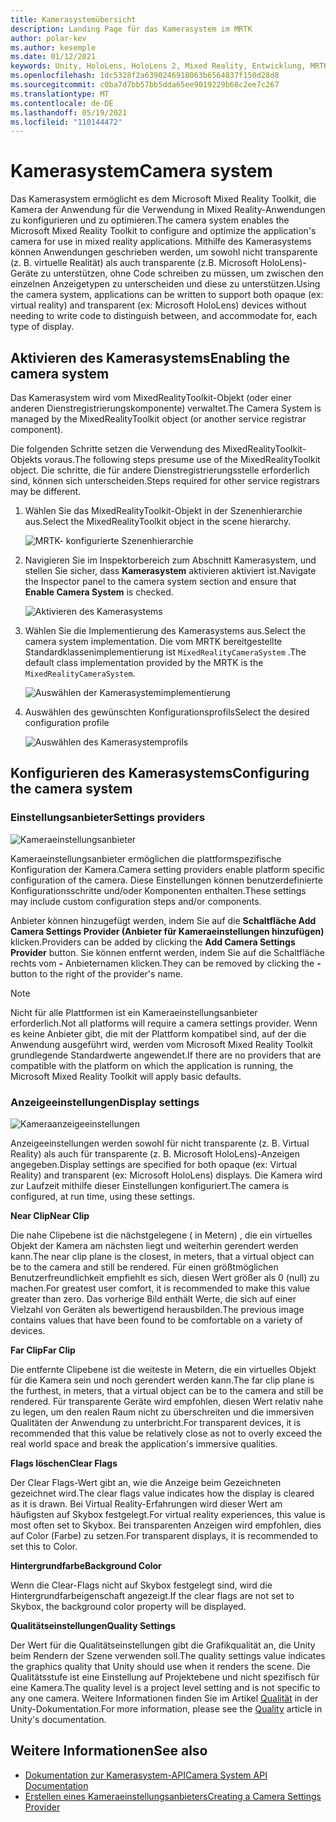 ```yaml
---
title: Kamerasystemübersicht
description: Landing Page für das Kamerasystem im MRTK
author: polar-kev
ms.author: kesemple
ms.date: 01/12/2021
keywords: Unity, HoloLens, HoloLens 2, Mixed Reality, Entwicklung, MRTK, Kamera,
ms.openlocfilehash: 1dc5328f2a6390246918063b6564837f150d28d8
ms.sourcegitcommit: c0ba7d7bb57bb5dda65ee9019229b68c2ee7c267
ms.translationtype: MT
ms.contentlocale: de-DE
ms.lasthandoff: 05/19/2021
ms.locfileid: "110144472"
---
```

# <a name="camera-system"></a><span data-ttu-id="a99a1-104">Kamerasystem</span><span class="sxs-lookup"><span data-stu-id="a99a1-104">Camera system</span></span>

<span data-ttu-id="a99a1-105">Das Kamerasystem ermöglicht es dem Microsoft Mixed Reality Toolkit, die Kamera der Anwendung für die Verwendung in Mixed Reality-Anwendungen zu konfigurieren und zu optimieren.</span><span class="sxs-lookup"><span data-stu-id="a99a1-105">The camera system enables the Microsoft Mixed Reality Toolkit to configure and optimize the application's camera for use in mixed reality applications.</span></span> <span data-ttu-id="a99a1-106">Mithilfe des Kamerasystems können Anwendungen geschrieben werden, um sowohl nicht transparente (z. B. virtuelle Realität) als auch transparente (z.B. Microsoft HoloLens)-Geräte zu unterstützen, ohne Code schreiben zu müssen, um zwischen den einzelnen Anzeigetypen zu unterscheiden und diese zu unterstützen.</span><span class="sxs-lookup"><span data-stu-id="a99a1-106">Using the camera system, applications can be written to support both opaque (ex: virtual reality) and transparent (ex: Microsoft HoloLens) devices without needing to write code to distinguish between, and accommodate for, each type of display.</span></span>

## <a name="enabling-the-camera-system"></a><span data-ttu-id="a99a1-107">Aktivieren des Kamerasystems</span><span class="sxs-lookup"><span data-stu-id="a99a1-107">Enabling the camera system</span></span>

<span data-ttu-id="a99a1-108">Das Kamerasystem wird vom MixedRealityToolkit-Objekt (oder einer anderen Dienstregistrierungskomponente) verwaltet.</span><span class="sxs-lookup"><span data-stu-id="a99a1-108">The Camera System is managed by the MixedRealityToolkit object (or another service registrar component).</span></span>

<span data-ttu-id="a99a1-109">Die folgenden Schritte setzen die Verwendung des MixedRealityToolkit-Objekts voraus.</span><span class="sxs-lookup"><span data-stu-id="a99a1-109">The following steps presume use of the MixedRealityToolkit object.</span></span> <span data-ttu-id="a99a1-110">Die schritte, die für andere Dienstregistrierungsstelle erforderlich sind, können sich unterscheiden.</span><span class="sxs-lookup"><span data-stu-id="a99a1-110">Steps required for other service registrars may be different.</span></span>

1. <span data-ttu-id="a99a1-111">Wählen Sie das MixedRealityToolkit-Objekt in der Szenenhierarchie aus.</span><span class="sxs-lookup"><span data-stu-id="a99a1-111">Select the MixedRealityToolkit object in the scene hierarchy.</span></span>

    ![MRTK- konfigurierte Szenenhierarchie](../images/MRTK_ConfiguredHierarchy.png)

2. <span data-ttu-id="a99a1-113">Navigieren Sie im Inspektorbereich zum Abschnitt Kamerasystem, und stellen Sie sicher, dass **Kamerasystem** aktivieren aktiviert ist.</span><span class="sxs-lookup"><span data-stu-id="a99a1-113">Navigate the Inspector panel to the camera system section and ensure that **Enable Camera System** is checked.</span></span>

    ![Aktivieren des Kamerasystems](../images/camera-system/EnableCameraSystem.png)

3. <span data-ttu-id="a99a1-115">Wählen Sie die Implementierung des Kamerasystems aus.</span><span class="sxs-lookup"><span data-stu-id="a99a1-115">Select the camera system implementation.</span></span> <span data-ttu-id="a99a1-116">Die vom MRTK bereitgestellte Standardklassenimplementierung ist `MixedRealityCameraSystem` .</span><span class="sxs-lookup"><span data-stu-id="a99a1-116">The default class implementation provided by the MRTK is the `MixedRealityCameraSystem`.</span></span>

    ![Auswählen der Kamerasystemimplementierung](../images/camera-system/SelectCameraSystemType.png)

4. <span data-ttu-id="a99a1-118">Auswählen des gewünschten Konfigurationsprofils</span><span class="sxs-lookup"><span data-stu-id="a99a1-118">Select the desired configuration profile</span></span>

    ![Auswählen des Kamerasystemprofils](../images/camera-system/SelectCameraProfile.png)

## <a name="configuring-the-camera-system"></a><span data-ttu-id="a99a1-120">Konfigurieren des Kamerasystems</span><span class="sxs-lookup"><span data-stu-id="a99a1-120">Configuring the camera system</span></span>

### <a name="settings-providers"></a><span data-ttu-id="a99a1-121">Einstellungsanbieter</span><span class="sxs-lookup"><span data-stu-id="a99a1-121">Settings providers</span></span>

![Kameraeinstellungsanbieter](../images/camera-system/CameraSettingsProviders.png)

<span data-ttu-id="a99a1-123">Kameraeinstellungsanbieter ermöglichen die plattformspezifische Konfiguration der Kamera.</span><span class="sxs-lookup"><span data-stu-id="a99a1-123">Camera setting providers enable platform specific configuration of the camera.</span></span> <span data-ttu-id="a99a1-124">Diese Einstellungen können benutzerdefinierte Konfigurationsschritte und/oder Komponenten enthalten.</span><span class="sxs-lookup"><span data-stu-id="a99a1-124">These settings may include custom configuration steps and/or components.</span></span>

<span data-ttu-id="a99a1-125">Anbieter können hinzugefügt werden, indem Sie auf die **Schaltfläche Add Camera Settings Provider (Anbieter für Kameraeinstellungen hinzufügen)** klicken.</span><span class="sxs-lookup"><span data-stu-id="a99a1-125">Providers can be added by clicking the **Add Camera Settings Provider** button.</span></span> <span data-ttu-id="a99a1-126">Sie können entfernt werden, indem Sie auf die Schaltfläche rechts vom **-** Anbieternamen klicken.</span><span class="sxs-lookup"><span data-stu-id="a99a1-126">They can be removed by clicking the **-** button to the right of the provider's name.</span></span>

> [!Note]
> <span data-ttu-id="a99a1-127">Nicht für alle Plattformen ist ein Kameraeinstellungsanbieter erforderlich.</span><span class="sxs-lookup"><span data-stu-id="a99a1-127">Not all platforms will require a camera settings provider.</span></span> <span data-ttu-id="a99a1-128">Wenn es keine Anbieter gibt, die mit der Plattform kompatibel sind, auf der die Anwendung ausgeführt wird, werden vom Microsoft Mixed Reality Toolkit grundlegende Standardwerte angewendet.</span><span class="sxs-lookup"><span data-stu-id="a99a1-128">If there are no providers that are compatible with the platform on which the application is running, the Microsoft Mixed Reality Toolkit will apply basic defaults.</span></span>

### <a name="display-settings"></a><span data-ttu-id="a99a1-129">Anzeigeeinstellungen</span><span class="sxs-lookup"><span data-stu-id="a99a1-129">Display settings</span></span>

![Kameraanzeigeeinstellungen](../images/camera-system/CameraDisplaySettings.png)

<span data-ttu-id="a99a1-131">Anzeigeeinstellungen werden sowohl für nicht transparente (z. B. Virtual Reality) als auch für transparente (z. B. Microsoft HoloLens)-Anzeigen angegeben.</span><span class="sxs-lookup"><span data-stu-id="a99a1-131">Display settings are specified for both opaque (ex: Virtual Reality) and transparent (ex: Microsoft HoloLens) displays.</span></span> <span data-ttu-id="a99a1-132">Die Kamera wird zur Laufzeit mithilfe dieser Einstellungen konfiguriert.</span><span class="sxs-lookup"><span data-stu-id="a99a1-132">The camera is configured, at run time, using these settings.</span></span>

<span data-ttu-id="a99a1-133">**Near Clip**</span><span class="sxs-lookup"><span data-stu-id="a99a1-133">**Near Clip**</span></span>

<span data-ttu-id="a99a1-134">Die nahe Clipebene ist die nächstgelegene ( in Metern) , die ein virtuelles Objekt der Kamera am nächsten liegt und weiterhin gerendert werden kann.</span><span class="sxs-lookup"><span data-stu-id="a99a1-134">The near clip plane is the closest, in meters, that a virtual object can be to the camera and still be rendered.</span></span> <span data-ttu-id="a99a1-135">Für einen größtmöglichen Benutzerfreundlichkeit empfiehlt es sich, diesen Wert größer als 0 (null) zu machen.</span><span class="sxs-lookup"><span data-stu-id="a99a1-135">For greatest user comfort, it is recommended to make this value greater than zero.</span></span> <span data-ttu-id="a99a1-136">Das vorherige Bild enthält Werte, die sich auf einer Vielzahl von Geräten als bewertigend herausbilden.</span><span class="sxs-lookup"><span data-stu-id="a99a1-136">The previous image contains values that have been found to be comfortable on a variety of devices.</span></span>

<span data-ttu-id="a99a1-137">**Far Clip**</span><span class="sxs-lookup"><span data-stu-id="a99a1-137">**Far Clip**</span></span>

<span data-ttu-id="a99a1-138">Die entfernte Clipebene ist die weiteste in Metern, die ein virtuelles Objekt für die Kamera sein und noch gerendert werden kann.</span><span class="sxs-lookup"><span data-stu-id="a99a1-138">The far clip plane is the furthest, in meters, that a virtual object can be to the camera and still be rendered.</span></span> <span data-ttu-id="a99a1-139">Für transparente Geräte wird empfohlen, diesen Wert relativ nahe zu legen, um den realen Raum nicht zu überschreiten und die immersiven Qualitäten der Anwendung zu unterbricht.</span><span class="sxs-lookup"><span data-stu-id="a99a1-139">For transparent devices, it is recommended that this value be relatively close as not to overly exceed the real world space and break the application's immersive qualities.</span></span>

<span data-ttu-id="a99a1-140">**Flags löschen**</span><span class="sxs-lookup"><span data-stu-id="a99a1-140">**Clear Flags**</span></span>

<span data-ttu-id="a99a1-141">Der Clear Flags-Wert gibt an, wie die Anzeige beim Gezeichneten gezeichnet wird.</span><span class="sxs-lookup"><span data-stu-id="a99a1-141">The clear flags value indicates how the display is cleared as it is drawn.</span></span> <span data-ttu-id="a99a1-142">Bei Virtual Reality-Erfahrungen wird dieser Wert am häufigsten auf Skybox festgelegt.</span><span class="sxs-lookup"><span data-stu-id="a99a1-142">For virtual reality experiences, this value is most often set to Skybox.</span></span> <span data-ttu-id="a99a1-143">Bei transparenten Anzeigen wird empfohlen, dies auf Color (Farbe) zu setzen.</span><span class="sxs-lookup"><span data-stu-id="a99a1-143">For transparent displays, it is recommended to set this to Color.</span></span>

<span data-ttu-id="a99a1-144">**Hintergrundfarbe**</span><span class="sxs-lookup"><span data-stu-id="a99a1-144">**Background Color**</span></span>

<span data-ttu-id="a99a1-145">Wenn die Clear-Flags nicht auf Skybox festgelegt sind, wird die Hintergrundfarbeigenschaft angezeigt.</span><span class="sxs-lookup"><span data-stu-id="a99a1-145">If the clear flags are not set to Skybox, the background color property will be displayed.</span></span>

<span data-ttu-id="a99a1-146">**Qualitätseinstellungen**</span><span class="sxs-lookup"><span data-stu-id="a99a1-146">**Quality Settings**</span></span>

<span data-ttu-id="a99a1-147">Der Wert für die Qualitätseinstellungen gibt die Grafikqualität an, die Unity beim Rendern der Szene verwenden soll.</span><span class="sxs-lookup"><span data-stu-id="a99a1-147">The quality settings value indicates the graphics quality that Unity should use when it renders the scene.</span></span> <span data-ttu-id="a99a1-148">Die Qualitätsstufe ist eine Einstellung auf Projektebene und nicht spezifisch für eine Kamera.</span><span class="sxs-lookup"><span data-stu-id="a99a1-148">The quality level is a project level setting and is not specific to any one camera.</span></span> <span data-ttu-id="a99a1-149">Weitere Informationen finden Sie im Artikel [Qualität](https://docs.unity3d.com/Manual/class-QualitySettings.html) in der Unity-Dokumentation.</span><span class="sxs-lookup"><span data-stu-id="a99a1-149">For more information, please see the [Quality](https://docs.unity3d.com/Manual/class-QualitySettings.html) article in Unity's documentation.</span></span>

## <a name="see-also"></a><span data-ttu-id="a99a1-150">Weitere Informationen</span><span class="sxs-lookup"><span data-stu-id="a99a1-150">See also</span></span>

- [<span data-ttu-id="a99a1-151">Dokumentation zur Kamerasystem-API</span><span class="sxs-lookup"><span data-stu-id="a99a1-151">Camera System API Documentation</span></span>](xref:Microsoft.MixedReality.Toolkit.CameraSystem)
- [<span data-ttu-id="a99a1-152">Erstellen eines Kameraeinstellungsanbieters</span><span class="sxs-lookup"><span data-stu-id="a99a1-152">Creating a Camera Settings Provider</span></span>](create-settings-provider.md)
